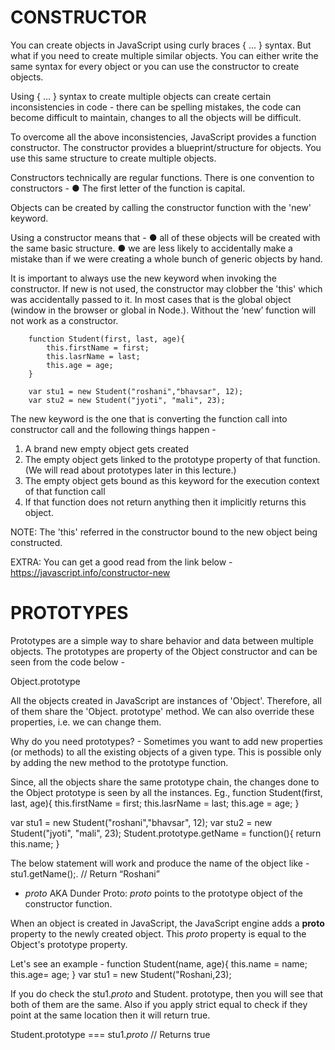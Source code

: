 # CONSTRUCTOR
You can create objects in JavaScript using curly braces { ... } syntax. But what if you need to
create multiple similar objects. You can either write the same syntax for every object or you
can use the constructor to create objects.

Using { ... } syntax to create multiple objects can create certain inconsistencies in code -
there can be spelling mistakes, the code can become difficult to maintain, changes to all the
objects will be difficult.

To overcome all the above inconsistencies, JavaScript provides a function constructor. The
constructor provides a blueprint/structure for objects. You use this same structure to
create multiple objects.

Constructors technically are regular functions. There is one convention to constructors -
    ● The first letter of the function is capital.

Objects can be created by calling the constructor function with the 'new' keyword.

Using a constructor means that -
    ● all of these objects will be created with the same basic structure.
    ● we are less likely to accidentally make a mistake than if we were creating a whole
    bunch of generic objects by hand.

It is important to always use the new keyword when invoking the constructor.
If new is not used, the constructor may clobber the 'this' which was accidentally passed to it.
In most cases that is the global object (window in the browser or global in Node.). Without
the ‘new’ function will not work as a constructor.

        function Student(first, last, age){
            this.firstName = first;
            this.lasrName = last;
            this.age = age;
        }

        var stu1 = new Student("roshani","bhavsar", 12);
        var stu2 = new Student("jyoti", "mali", 23);

The new keyword is the one that is converting the function call into constructor call and
the following things happen -
1. A brand new empty object gets created
2. The empty object gets linked to the prototype property of that function. (We will
read about prototypes later in this lecture.)
3. The empty object gets bound as this keyword for the execution context of that
function call
4. If that function does not return anything then it implicitly returns this object.

NOTE: The 'this' referred in the constructor bound to the new object being constructed.

EXTRA:
You can get a good read from the link below -
https://javascript.info/constructor-new


# PROTOTYPES
Prototypes are a simple way to share behavior and data between multiple objects. The
prototypes are property of the Object constructor and can be seen from the code below -

Object.prototype

All the objects created in JavaScript are instances of 'Object'. Therefore, all of them share
the 'Object. prototype' method. We can also override these properties, i.e. we can change
them.

Why do you need prototypes? - Sometimes you want to add new properties (or methods) to all the existing objects of a given type. This is possible only by adding the new method to the prototype function.

Since, all the objects share the same prototype chain, the changes done to the Object
prototype is seen by all the instances.
Eg.,
function Student(first, last, age){
    this.firstName = first;
    this.lasrName = last;
    this.age = age;
}

var stu1 = new Student("roshani","bhavsar", 12);
var stu2 = new Student("jyoti", "mali", 23);
Student.prototype.getName = function(){
    return this.name;
}

The below statement will work and produce the name of the object like -
stu1.getName();. // Return “Roshani”

- _proto_ AKA Dunder Proto:
_proto_ points to the prototype object of the constructor function.

When an object is created in JavaScript, the JavaScript engine adds a __proto__ property to
the newly created object. This _proto_ property is equal to the Object's prototype property.

Let's see an example -
function Student(name, age){
    this.name = name;
    this.age= age;
}
var stu1 = new Student("Roshani,23);

If you do check the stu1._proto_ and Student. prototype, then you will see that both of them are the same. Also if you apply strict equal to check if they point at the same location
then it will return true.


Student.prototype === stu1._proto_ // Returns true



